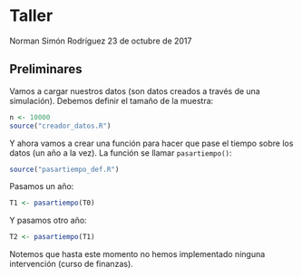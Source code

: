 Taller
================
Norman Simón Rodríguez
23 de octubre de 2017

Preliminares
------------

Vamos a cargar nuestros datos (son datos creados a través de una simulación). Debemos definir el tamaño de la muestra:

``` r
n <- 10000
source("creador_datos.R")
```

Y ahora vamos a crear una función para hacer que pase el tiempo sobre los datos (un año a la vez). La función se llamar `pasartiempo()`:

``` r
source("pasartiempo_def.R")
```

Pasamos un año:

``` r
T1 <- pasartiempo(T0)
```

Y pasamos otro año:

``` r
T2 <- pasartiempo(T1)
```

Notemos que hasta este momento no hemos implementado ninguna intervención (curso de finanzas).

